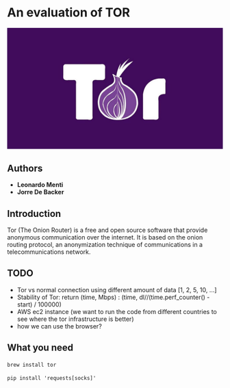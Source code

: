 # An evaluation of TOR

![tor](./images/tor-logo.jpg)

## Authors

- **Leonardo Menti**
- **Jorre De Backer**

## Introduction

Tor (The Onion Router) is a free and open source software that provide
anonymous communication over the internet. It is based on the onion routing
protocol, an anonymization technique of communications in a 
telecommunications network.

## TODO
- Tor vs normal connection using different amount of data [1, 2, 5, 10, ...]
- Stability of Tor: return  (time, Mbps) : (time, dl//(time.perf_counter() - start) / 100000)
- AWS ec2 instance (we want to run the code from different countries to see where the tor infrastructure is better)
- how we can use the browser?

## What you need

`brew install tor`

`pip install 'requests[socks]'`
